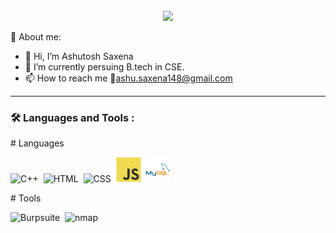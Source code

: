  <div id="header" align="right">
   <a href="https://komarev.com/ghpvc/?username=a5h-u">
   <img src="https://komarev.com/ghpvc/?username=a5h-u&style=flat-square&color=blue" alt=""/>
   </a>  
 </div>
 <div id="header" align="center">
 <img src="https://media.giphy.com/media/M9gbBd9nbDrOTu1Mqx/giphy.gif" width="100"/>
 </div>
                                                          
💁 About me:                                                           
- 👋 Hi, I’m Ashutosh Saxena
- 🌱 I’m currently persuing B.tech in CSE.
- 📫 How to reach me 📧ashu.saxena148@gmail.com 

---

### :hammer_and_wrench: Languages and Tools :
<div>
  <p># Languages </p>
  <img src="https://github.com/isocpp/logos/blob/master/cpp_logo.svg" title="C++" alt="C++" width="40" height="40"/>&nbsp;
  <img src="https://cdn-icons-png.flaticon.com/512/888/888859.png" title="HTML5" alt="HTML" width="40" height="40"/>&nbsp;
 <img src="https://cdn-icons-png.flaticon.com/512/5968/5968242.png" title="CSS" alt="CSS" width="40" height="40"/>&nbsp;
  <img src="https://github.com/devicons/devicon/blob/master/icons/javascript/javascript-original.svg" title="JavaScript" alt="JavaScript" width="40" height="40"/>&nbsp;
  <img src="https://github.com/devicons/devicon/blob/master/icons/mysql/mysql-original-wordmark.svg" title="MySQL"  alt="MySQL" width="40" height="40"/>&nbsp;
  
  <p># Tools</p>
  <img src="https://www.kindpng.com/picc/m/206-2064380_burp-suite-icon-png-transparent-png.png" title="Burpsuite"  alt="Burpsuite" width="60" height="40"/>&nbsp;
  <img src="https://nmap.org/images/nmap-logo-256x256.png" title="nmap" alt="nmap" width="40" height="40"/>&nbsp;
</div>
